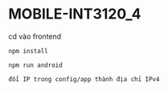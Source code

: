 # MOBILE-INT3120_4


cd vào frontend

`npm install`

`npm run android`

`đổi IP trong config/app thành địa chỉ IPv4 `
